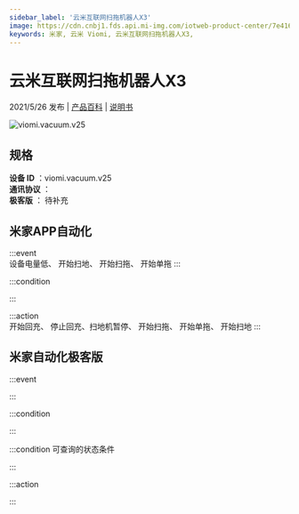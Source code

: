 ```yaml
---
sidebar_label: '云米互联网扫拖机器人X3'
image: https://cdn.cnbj1.fds.api.mi-img.com/iotweb-product-center/7e41606db5aeff397349703fcf068aeb_168.png?GalaxyAccessKeyId=AKVGLQWBOVIRQ3XLEW&Expires=9223372036854775807&Signature=xLWrGBrFx9ghtZCGRLT6Ao2ws2s=
keywords: 米家, 云米 Viomi, 云米互联网扫拖机器人X3, 
---
```

# 云米互联网扫拖机器人X3

2021/5/26 发布 | [产品百科](https://home.mi.com/webapp/content/baike/product/index.html?model=viomi.vacuum.v25/) | [说明书](https://home.mi.com/views/introduction.html?model=viomi.vacuum.v25&region=cn)

![viomi.vacuum.v25](https://cdn.cnbj1.fds.api.mi-img.com/iotweb-product-center/7e41606db5aeff397349703fcf068aeb_168.png?GalaxyAccessKeyId=AKVGLQWBOVIRQ3XLEW&Expires=9223372036854775807&Signature=xLWrGBrFx9ghtZCGRLT6Ao2ws2s=)

## 规格  
> 
**设备 ID** ：viomi.vacuum.v25  
**通讯协议** ：  
**极客版**  ： 待补充 


## 米家APP自动化  

:::event  
设备电量低、 开始扫地、 开始扫拖、 开始单拖
:::

:::condition  

:::

:::action   
开始回充、 停止回充、扫地机暂停、 开始扫拖、 开始单拖、 开始扫地
:::

## 米家自动化极客版  

:::event  

:::

:::condition  

:::

:::condition 可查询的状态条件  

:::

:::action  

:::

        
